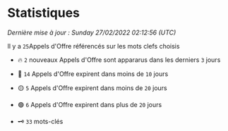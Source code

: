 # Statistiques


_Dernière mise à jour : Sunday 27/02/2022 02:12:56 (UTC)_ 

Il y a `25`Appels d'Offre référencés sur les mots clefs choisis

- 🔥 `2` nouveaux Appels d'Offre sont appararus dans les derniers `3` jours
- 🔴  `14` Appels d'Offre expirent dans moins de `10` jours
- 🟡  `5` Appels d'Offre expirent dans moins de `20` jours
- 🟢  `6` Appels d'Offre expirent dans plus de `20` jours

- 🗝 `33` mots-clés